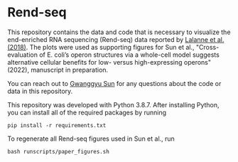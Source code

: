 # Rend-seq

This repository contains the data and code that is necessary to
visualize the end-enriched RNA sequencing (Rend-seq) data reported
by [Lalanne et al. (2018)](https://www.sciencedirect.com/science/article/pii/S0092867418302873). The plots were used as supporting figures
for Sun et al., "Cross-evaluation of E. coli’s operon structures
via a whole-cell model suggests alternative cellular benefits
for low- versus high-expressing operons" (2022), manuscript in preparation.

You can reach out to [Gwanggyu Sun](ggsun@stanford.edu) for any questions
about the code or data in this repository.

This repository was developed with Python 3.8.7. After installing Python, you can install
all of the required packages by running

```shell
pip install -r requirements.txt
```

To regenerate all Rend-seq figures used in Sun et al., run

```shell
bash runscripts/paper_figures.sh
```
